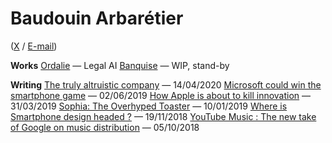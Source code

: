 # Baudouin Arbarétier
([X](https://x.com/b_arbaretier) / [E-mail](mailto:baudouin@ordalie.com))


**Works**
[Ordalie](https://ordalie.com) — Legal AI
[Banquise](https://banquise.ai) — WIP, stand-by


**Writing**
[The truly altruistic company](writing/altruistic-company.md) — 14/04/2020
[Microsoft could win the smartphone game](writing/microsoft-phone.md) — 02/06/2019
[How Apple is about to kill innovation](writing/apple-kills.md) — 31/03/2019
[Sophia: The Overhyped Toaster](writing/sophia-toaster.md) — 10/01/2019
[Where is Smartphone design headed ?](writing/smartphone-design.md) — 19/11/2018
[YouTube Music : The new take of Google on music distribution](writing/youtube-music.md) — 05/10/2018
